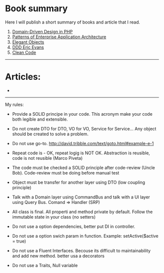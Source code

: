 # Book summary

Here I will publish a short summary of books and article that I read.

1) [Domain-Driven Design in PHP](https://github.com/dykyi-roman/book-summary/blob/master/ddd-in-php.md)
2) [Patterns of Enterprise Application Architecture](https://github.com/dykyi-roman/book-summary/blob/master/arhitektura_korporativnyh_programmnyh_prilozhenij_fauler_m.md)
3) [Elegant Objects](https://github.com/dykyi-roman/book-summary/blob/master/elegant-objects.md)
4) [DDD Eric Evans](https://github.com/dykyi-roman/book-summary/blob/master/ddd-eric-evans.md)
5) [Clean Code](https://github.com/dykyi-roman/book-summary/blob/master/clean-code.md)
____
# Articles:

* 
____

My rules:
* Provide a SOLID principe in your code. This acronym make your code both legible and extensible.

* Do not create DTO for DTO, VO for VO, Service for Service... Any object should be created to solve a problem.

* Do not use go-to. http://david.tribble.com/text/goto.html#example-e-1

* Repeat code is - OK, repeat logig is NOT OK. Abstraction is reusible, code is not reusible (Marco Piveta)

* The code must be checked a SOLID principle after code-review (Uncle Bob). Code-review must be doing before manual test

* Object must be transfer for another layer using DTO (low coupling principle)

* Talk with a Domain layer using CommandBus and talk with a UI layer using Query Bus. Comand => Handler (SRP)

* All class is final. All properti and method private by default. Follow the immutable state in your class (no setters)

* Do not use a option dependencies, better put DI in controller. 

* Do not use a option swich param in function. Example: setActive($active = true)

* Do not use a Fluent Interfaces. Becouse its difficult to maintainability and add new method. better usa a decorators

* Do not use a Traits, Null variable




